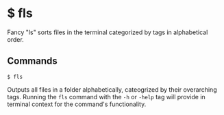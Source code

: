 # $ fls
Fancy "ls" sorts files in the terminal categorized by tags in alphabetical order.

## Commands
```
$ fls
```
Outputs all files in a folder alphabetically, cateogrized by their overarching tags. Running
the `fls` command with the `-h` or `-help` tag will provide in terminal context for the
command's functionality.

